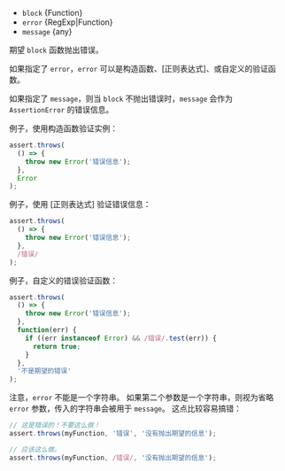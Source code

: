 <!-- YAML
added: v0.1.21
changes:
  - version: v4.2.0
    pr-url: https://github.com/nodejs/node/pull/3276
    description: The `error` parameter can now be an arrow function.
-->
* `block` {Function}
* `error` {RegExp|Function}
* `message` {any}

期望 `block` 函数抛出错误。

如果指定了 `error`，`error` 可以是构造函数、[正则表达式]、或自定义的验证函数。

如果指定了 `message`，则当 `block` 不抛出错误时，`message` 会作为 `AssertionError` 的错误信息。

例子，使用构造函数验证实例：

```js
assert.throws(
  () => {
    throw new Error('错误信息');
  },
  Error
);
```

例子，使用 [正则表达式] 验证错误信息：

```js
assert.throws(
  () => {
    throw new Error('错误信息');
  },
  /错误/
);
```

例子，自定义的错误验证函数：

```js
assert.throws(
  () => {
    throw new Error('错误信息');
  },
  function(err) {
    if ((err instanceof Error) && /错误/.test(err)) {
      return true;
    }
  },
  '不是期望的错误'
);
```

注意，`error` 不能是一个字符串。
如果第二个参数是一个字符串，则视为省略 `error` 参数，传入的字符串会被用于 `message`。
这点比较容易搞错：

<!-- eslint-disable assert-throws-arguments -->
```js
// 这是错误的！不要这么做！
assert.throws(myFunction, '错误', '没有抛出期望的信息');

// 应该这么做。
assert.throws(myFunction, /错误/, '没有抛出期望的信息');
```

